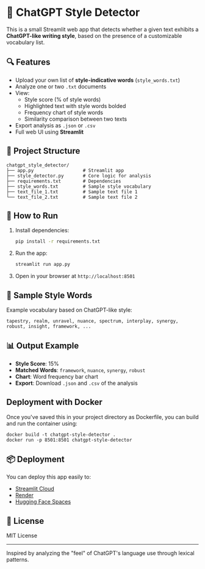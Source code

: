 # 🧠 ChatGPT Style Detector

This is a small Streamlit web app that detects whether a given text exhibits a **ChatGPT-like writing style**, based on the presence of a customizable vocabulary list.

## 🔍 Features

- Upload your own list of **style-indicative words** (`style_words.txt`)
- Analyze one or two `.txt` documents
- View:
  - Style score (% of style words)
  - Highlighted text with style words bolded
  - Frequency chart of style words
  - Similarity comparison between two texts
- Export analysis as `.json` or `.csv`
- Full web UI using **Streamlit**

## 📂 Project Structure

```
chatgpt_style_detector/
├── app.py                  # Streamlit app
├── style_detector.py       # Core logic for analysis
├── requirements.txt        # Dependencies
├── style_words.txt         # Sample style vocabulary
├── text_file_1.txt         # Sample text file 1
└── text_file_2.txt         # Sample text file 2
```

## 🚀 How to Run

1. Install dependencies:
    ```bash
    pip install -r requirements.txt
    ```

2. Run the app:
    ```bash
    streamlit run app.py
    ```

3. Open in your browser at `http://localhost:8501`

## 🧪 Sample Style Words

Example vocabulary based on ChatGPT-like style:
```
tapestry, realm, unravel, nuance, spectrum, interplay, synergy, robust, insight, framework, ...
```

## 📊 Output Example

- **Style Score**: 15%
- **Matched Words**: `framework`, `nuance`, `synergy`, `robust`
- **Chart**: Word frequency bar chart
- **Export**: Download `.json` and `.csv` of the analysis

## Deployment with Docker
Once you've saved this in your project directory as Dockerfile, you can build and run the container using:
```
docker build -t chatgpt-style-detector .
docker run -p 8501:8501 chatgpt-style-detector
```

## 📦 Deployment

You can deploy this app easily to:

- [Streamlit Cloud](https://streamlit.io/cloud)
- [Render](https://render.com)
- [Hugging Face Spaces](https://huggingface.co/spaces)

## 📜 License

MIT License

---

Inspired by analyzing the "feel" of ChatGPT's language use through lexical patterns.
